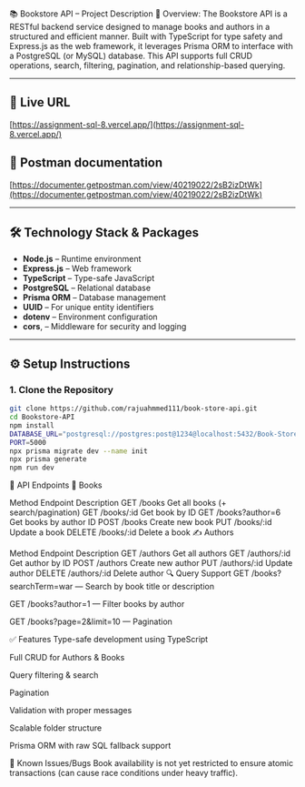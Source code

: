 📚 Bookstore API – Project Description
🧩 Overview:
The Bookstore API is a RESTful backend service designed to manage books and authors in a structured and efficient manner. Built with TypeScript for type safety and Express.js as the web framework, it leverages Prisma ORM to interface with a PostgreSQL (or MySQL) database. This API supports full CRUD operations, search, filtering, pagination, and relationship-based querying.

---

## 🔗 Live URL

[https://assignment-sql-8.vercel.app/](https://assignment-sql-8.vercel.app/)

## 🔗 Postman documentation

[https://documenter.getpostman.com/view/40219022/2sB2izDtWk](https://documenter.getpostman.com/view/40219022/2sB2izDtWk)

---

## 🛠️ Technology Stack & Packages

- **Node.js** – Runtime environment
- **Express.js** – Web framework
- **TypeScript** – Type-safe JavaScript
- **PostgreSQL** – Relational database
- **Prisma ORM** – Database management
- **UUID** – For unique entity identifiers
- **dotenv** – Environment configuration
- **cors**, – Middleware for security and logging

---

## ⚙️ Setup Instructions

### 1. Clone the Repository

```bash
git clone https://github.com/rajuahmmed111/book-store-api.git
cd Bookstore-API
npm install
DATABASE_URL="postgresql://postgres:post@1234@localhost:5432/Book-Store?schema=public"
PORT=5000
npx prisma migrate dev --name init
npx prisma generate
npm run dev
```

📡 API Endpoints
📘 Books

Method Endpoint Description
GET /books Get all books (+ search/pagination)
GET /books/:id Get book by ID
GET /books?author=6 Get books by author ID
POST /books Create new book
PUT /books/:id Update a book
DELETE /books/:id Delete a book
✍️ Authors

Method Endpoint Description
GET /authors Get all authors
GET /authors/:id Get author by ID
POST /authors Create new author
PUT /authors/:id Update author
DELETE /authors/:id Delete author
🔍 Query Support
GET /books?searchTerm=war — Search by book title or description

GET /books?author=1 — Filter books by author

GET /books?page=2&limit=10 — Pagination

✅ Features
Type-safe development using TypeScript

Full CRUD for Authors & Books

Query filtering & search

Pagination

Validation with proper messages

Scalable folder structure

Prisma ORM with raw SQL fallback support

🐞 Known Issues/Bugs
Book availability is not yet restricted to ensure atomic transactions (can cause race conditions under heavy traffic).
